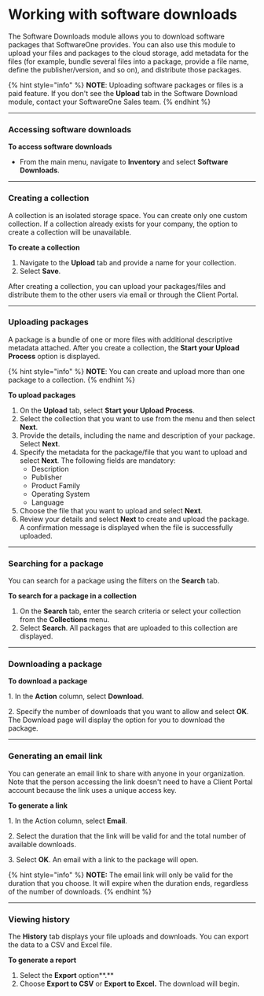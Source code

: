 # Working with software downloads

The Software Downloads module allows you to download software packages that SoftwareOne provides. You can also use this module to upload your files and packages to the cloud storage, add metadata for the files (for example, bundle several files into a package, provide a file name, define the publisher/version, and so on), and distribute those packages.

{% hint style="info" %}
**NOTE**: Uploading software packages or files is a paid feature. If you don't see the **Upload** tab in the Software Download module, contact your SoftwareOne Sales team.
{% endhint %}

***

### **Accessing software downloads**

**To access software downloads**

* From the main menu, navigate to **Inventory** and select **Software Downloads**.

***

### Creating a collection

A collection is an isolated storage space. You can create only one custom collection. If a collection already exists for your company, the option to create a collection will be unavailable.

**To create a collection**

1. Navigate to the **Upload** tab and provide a name for your collection.
2. Select **Save**.

After creating a collection, you can upload your packages/files and distribute them to the other users via email or through the Client Portal.

***

### Uploading packages

A package is a bundle of one or more files with additional descriptive metadata attached. After you create a collection, the **Start your Upload Process** option is displayed.

{% hint style="info" %}
**NOTE**: You can create and upload more than one package to a collection.
{% endhint %}

**To upload packages**

1. On the **Upload** tab, select **Start your Upload Process**.
2. Select the collection that you want to use from the menu and then select **Next**.
3. Provide the details, including the name and description of your package. Select **Next**.
4. Specify the metadata for the package/file that you want to upload and select **Next**. The following fields are mandatory:
   * Description
   * Publisher
   * Product Family
   * Operating System
   * Language
5. Choose the file that you want to upload and select **Next**.
6. Review your details and select **Next** to create and upload the package. A confirmation message is displayed when the file is successfully uploaded.

***

### Searching for a package

You can search for a package using the filters on the **Search** tab.

**To search for a package in a collection**

1. On the **Search** tab, enter the search criteria or select your collection from the **Collections** menu.
2. Select **Search**.  All packages that are uploaded to this collection are displayed.

***

### Downloading a package

**To download a package**

1\. In the **Action** column, select **Download**.

2\. Specify the number of downloads that you want to allow and select **OK**. The Download page will display the option for you to download the package.

***

### Generating an email link

You can generate an email link to share with anyone in your organization. Note that the person accessing the link doesn't need to have a Client Portal account because the link uses a unique access key.

**To generate a link**

1\. In the Action column, select **Email**.

2\. Select the duration that the link will be valid for and the total number of available downloads.

3\. Select **OK**. An email with a link to the package will open.

{% hint style="info" %}
**NOTE:** The email link will only be valid for the duration that you choose. It will expire when the duration ends, regardless of the number of downloads.
{% endhint %}

***

### Viewing history

The **History** tab displays your file uploads and downloads.  You can export the data to a CSV and Excel file.

**To generate a report**

1. Select the **Export** option**.**
2. Choose **Export to CSV** or **Export to Excel.** The download will begin.

#### &#x20;<a href="#post-3654-_toc2607634" id="post-3654-_toc2607634"></a>



#### &#x20;<a href="#post-3654-_toc2607635" id="post-3654-_toc2607635"></a>

